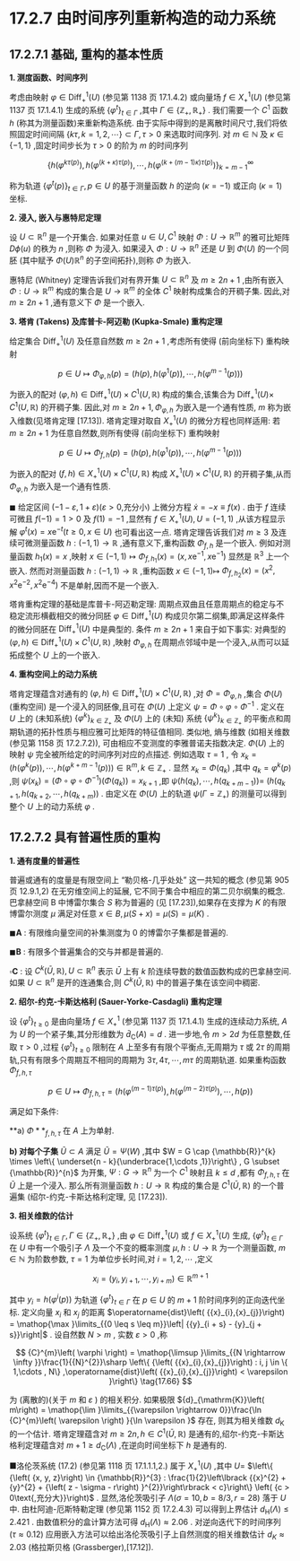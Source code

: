 # 17.2.7 由时间序列重新构造的动力系统

## 17.2.7.1 基础, 重构的基本性质

**1. 测度函数、时间序列**

考虑由映射 $\varphi  \in  {\operatorname{Diff}}_{ + }^{1}\left( U\right)$ (参见第 1138 页 17.1.4.2) 或向量场 $f \in  {X}_{ + }^{1}\left( U\right)$ (参见第 1137 页 17.1.4.1) 生成的系统 ${\left\{  {\varphi }^{t}\right\}  }_{t \in  \Gamma }$ ,其中 $\Gamma  \in  \left\{  {{\mathbb{Z}}_{ + },{\mathbb{R}}_{ + }}\right\}$ . 我们需要一个 ${C}^{1}$ 函数 $h$ (称其为测量函数)来重新构造系统. 由于实际中得到的是离散时间尺寸,我们将依照固定时间间隔 $\{ {k\tau }, k = 1,2,\cdots \}  \subset  \Gamma ,\tau  > 0$ 来选取时间序列. 对 $m \in  \mathbb{N}$ 及 $\kappa  \in  \{  - 1,1\}$ ,固定时间步长为 $\tau  > 0$ 的阶为 $m$ 的时间序列

$$
{\left\{  h\left( {\varphi }^{{k\tau }\left( p\right) }\right) , h\left( {\varphi }^{\left( {k + \kappa }\right) \tau \left( p\right) }\right) ,\cdots , h\left( {\varphi }^{\left( {k + \left( {m - 1}\right) \kappa }\right) \tau \left( p\right) }\right) \right\}  }_{k = m - 1}^{\infty } \tag{17.61}
$$

称为轨道 ${\left\{  {\varphi }^{t}\left( p\right) \right\}  }_{t \in  \Gamma }, p \in  U$ 的基于测量函数 $h$ 的逆向 $\left( {\kappa  =  - 1}\right)$ 或正向 $\left( {\kappa  = 1}\right)$ 坐标.

**2. 浸入, 嵌入与惠特尼定理**

设 $U \subset  {\mathbb{R}}^{n}$ 是一个开集合. 如果对任意 $u \in  U,{C}^{1}$ 映射 $\Phi  : U \rightarrow  {\mathbb{R}}^{m}$ 的雅可比矩阵 ${D\phi }\left( u\right)$ 的秩为 $n$ ,则称 $\Phi$ 为浸入. 如果浸入 $\Phi  : U \rightarrow  {\mathbb{R}}^{n}$ 还是 $U$ 到 $\Phi \left( U\right)$ 的一个同胚 (其中赋予 $\Phi \left( U\right) {\mathbb{R}}^{n}$ 的子空间拓扑),则称 $\Phi$ 为嵌入.

惠特尼 (Whitney) 定理告诉我们对有界开集 $U \subset  {\mathbb{R}}^{n}$ 及 $m \geq  {2n} + 1$ ,由所有嵌入 $\Phi  : U \rightarrow  {\mathbb{R}}^{m}$ 构成的集合是 $U \rightarrow  {\mathbb{R}}^{m}$ 的全体 ${C}^{1}$ 映射构成集合的开稠子集. 因此,对 $m \geq  {2n} + 1$ ,通有意义下 $\Phi$ 是一个嵌入.

**3. 塔肯 (Takens) 及库普卡-阿迈勒 (Kupka-Smale) 重构定理**

给定集合 ${\operatorname{Diff}}_{ + }^{1}\left( U\right)$ 及任意自然数 $m \geq  {2n} + 1$ ,考虑所有使得 (前向坐标下) 重构映射

$$
p \in  U \mapsto  {\Phi }_{\varphi , h}\left( p\right)  = \left( {h\left( p\right) , h\left( {{\varphi }^{1}\left( p\right) }\right) ,\cdots , h\left( {{\varphi }^{m - 1}\left( p\right) }\right) }\right)  \tag{17.62}
$$

为嵌入的配对 $\left( {\varphi , h}\right)  \in  {\operatorname{Diff}}_{ + }^{1}\left( U\right)  \times  {C}^{1}\left( {U,\mathbb{R}}\right)$ 构成的集合,该集合为 ${\operatorname{Diff}}_{ + }^{1}\left( U\right)  \times$ ${C}^{1}\left( {U,\mathbb{R}}\right)$ 的开稠子集. 因此,对 $m \geq  {2n} + 1,{\Phi }_{\varphi , h}$ 为嵌入是一个通有性质, $m$ 称为嵌入维数(见塔肯定理 [17.13]). 塔肯定理对取自 ${X}_{ + }^{1}\left( U\right)$ 的微分方程也同样适用: 若 $m \geq  {2n} + 1$ 为任意自然数,则所有使得 (前向坐标下) 重构映射

$$
p \in  U \mapsto  {\Phi }_{f, h}\left( p\right)  = \left( {h\left( p\right) , h\left( {{\varphi }^{1}\left( p\right) }\right) ,\cdots , h\left( {{\varphi }^{m - 1}\left( p\right) }\right) }\right)  \tag{17.63}
$$

为嵌入的配对 $\left( {f, h}\right)  \in  {X}_{ + }^{1}\left( U\right)  \times  {C}^{1}\left( {U,\mathbb{R}}\right)$ 构成 ${X}_{ + }^{1}\left( U\right)  \times  {C}^{1}\left( {U,\mathbb{R}}\right)$ 的开稠子集,从而 ${\Phi }_{\varphi , h}$ 为嵌入是一个通有性质.

$\blacksquare$ 给定区间 $\left( {-1 - \varepsilon ,1 + \varepsilon }\right) \left( {\varepsilon  > 0\text{,充分小}}\right)$ 上微分方程 $\dot{x} =  - x \equiv  f\left( x\right)$ . 由于 $f$ 连续可微且 $f\left( {-1}\right)  = 1 > 0$ 及 $f\left( 1\right)  =  - 1$ ,显然有 $f \in  {X}_{ + }^{1}\left( U\right) , U = \left( {-1,1}\right)$ ,从该方程显示解 ${\varphi }^{t}\left( x\right)  = x{\mathrm{e}}^{-t}\left( {t \geq  0, x \in  U}\right)$ 也可看出这一点. 塔肯定理告诉我们对 $m \geq  3$ 及连续可微测量函数 $h : \left( {-1,1}\right)  \rightarrow  \mathbb{R}$ ,通有意义下,重构函数 ${\Phi }_{f, h}$ 是一个嵌入. 例如对测量函数 ${h}_{1}\left( x\right)  = x$ ,映射 $x \in  \left( {-1,1}\right)  \mapsto  {\Phi }_{f,{h}_{1}}\left( x\right)  = \left( {x, x{\mathrm{e}}^{-1}, x{\mathrm{e}}^{-1}}\right)$ 显然是 ${\mathbb{R}}^{3}$ 上一个嵌入. 然而对测量函数 $h : \left( {-1,1}\right)  \rightarrow  \mathbb{R}$ ,重构函数 $x \in  \left( {-1,1}\right)  \mapsto$ ${\Phi }_{f,{h}_{2}}\left( x\right)  = \left( {{x}^{2},{x}^{2}{\mathrm{e}}^{-2},{x}^{2}{\mathrm{e}}^{-4}}\right)$ 不是单射,因而不是一个嵌入.

塔肯重构定理的基础是库普卡-阿迈勒定理: 周期点双曲且任意周期点的稳定与不稳定流形横截相交的微分同胚 $\varphi  \in  {\operatorname{Diff}}_{ + }^{1}\left( U\right)$ 构成贝尔第二纲集,即满足这样条件的微分同胚在 ${\operatorname{Diff}}_{ + }^{1}\left( U\right)$ 中是典型的. 条件 $m \geq  {2n} + 1$ 来自于如下事实: 对典型的 $\left( {\varphi , h}\right)  \in  {\operatorname{Diff}}_{ + }^{1}\left( U\right)  \times  {C}^{1}\left( {U,\mathbb{R}}\right)$ ,映射 ${\Phi }_{\varphi , h}$ 在周期点邻域中是一个浸入,从而可以延拓成整个 $U$ 上的一个嵌入.

**4. 重构空间上的动力系统**

塔肯定理蕴含对通有的 $\left( {\varphi , h}\right)  \in  {\operatorname{Diff}}_{ + }^{1}\left( U\right)  \times  {C}^{1}\left( {U,\mathbb{R}}\right)$ ,对 $\Phi  = {\Phi }_{\varphi , h}$ ,集合 $\Phi \left( U\right)$ (重构空间) 是一个浸入的同胚像,且可在 $\Phi \left( U\right)$ 上定义 $\psi  = \Phi  \circ  \varphi  \circ  {\Phi }^{-1}$ . 定义在 $U$ 上的 (未知系统) ${\left\{  {\varphi }^{k}\right\}  }_{k \in  {\mathbb{Z}}_{ + }}$ 及 $\Phi \left( U\right)$ 上的 (未知) 系统 ${\left\{  {\psi }^{k}\right\}  }_{k \in  {\mathbb{Z}}_{ + }}$ 的平衡点和周期轨道的拓扑性质与相应雅可比矩阵的特征值相同. 类似地, 熵与维数 (如相关维数 (参见第 1158 页 17.2.7.2)), 可由相应不变测度的李雅普诺夫指数决定. $\Phi \left( U\right)$ 上的映射 $\psi$ 完全被所给定的时间序列对应的点描述. 例如选取 $\tau  = 1$ , 令 ${x}_{k} = \left( {h\left( {{\varphi }^{k}\left( p\right) }\right) ,\cdots , h\left( {{\varphi }^{k + m - 1}\left( p\right) }\right) }\right)  \in  {\mathbb{R}}^{m}, k \in  {\mathbb{Z}}_{ + }$ . 显然 ${x}_{k} = \Phi \left( {q}_{k}\right)$ ,其中 ${q}_{k} = {\varphi }^{k}\left( p\right)$ ,则 $\psi \left( {x}_{k}\right)  = \left( {\Phi  \circ  \varphi  \circ  {\Phi }^{-1}}\right) \left( {\Phi \left( {q}_{k}\right) }\right)  = {x}_{k + 1}$ ,即 $\psi \left( {h\left( {q}_{k}\right) ,\cdots , h\left( {q}_{k + m - 1}\right) }\right)  =$ $\left( {h\left( {{q}_{k + 1}, h\left( {{q}_{k + 2},\cdots , h\left( {q}_{k + m}\right) }\right) }\right. }\right.$ . 由定义在 $\Phi \left( U\right)$ 上的轨道 $\psi \left( {\Gamma  = {\mathbb{Z}}_{ + }}\right)$ 的测量可以得到整个 $U$ 上的动力系统 $\varphi$ .

## 17.2.7.2 具有普遍性质的重构

**1. 通有度量的普遍性**

普遍或通有的度量是有限空间上 “勒贝格-几乎处处” 这一共知的概念 (参见第 905 页 12.9.1,2) 在无穷维空间上的延展, 它不同于集合中相应的第二贝尔纲集的概念. 巴拿赫空间 B 中博雷尔集合 $S$ 称为普遍的 (见 [17.23]),如果存在支撑为 $K$ 的有限博雷尔测度 $\mu$ 满足对任意 $x \in  B,\mu \left( {S + x}\right)  = \mu \left( S\right)  = \mu \left( K\right)$ .

$\blacksquare \mathbf{A}$ : 有限维向量空间的补集测度为 0 的博雷尔子集都是普遍的.

$\blacksquare \mathbf{B}$ : 有限多个普遍集合的交与并都是普遍的.

$\square \mathbf{C}$ : 设 ${C}^{k}\left( {\bar{U},\mathbb{R}}\right) , U \subset  {\mathbb{R}}^{n}$ 表示 $\bar{U}$ 上有 $k$ 阶连续导数的数值函数构成的巴拿赫空间. 如果 $U \subset  {\mathbb{R}}^{n}$ 是开的连通集合,则 ${C}^{k}\left( {\bar{U},\mathbb{R}}\right)$ 中的普遍子集在该空间中稠密.

**2. 绍尔-约克-卡斯达格利 (Sauer-Yorke-Casdagli) 重构定理**

设 ${\left\{  {\varphi }^{t}\right\}  }_{t \geq  0}$ 是由向量场 $f \in  {X}_{ + }^{1}$ (参见第 1137 页 17.1.4.1) 生成的连续动力系统, $A$ 为 $U$ 的一个紧子集,其分形维数为 ${\bar{d}}_{\mathrm{C}}\left( A\right)  = d$ . 进一步地,令 $m > {2d}$ 为任意整数,任取 $\tau  > 0$ ,过程 ${\left\{  {\varphi }^{t}\right\}  }_{t \geq  0}$ 限制在 $A$ 上至多有有限个平衡点,无周期为 $\tau$ 或 ${2\tau }$ 的周期轨,只有有限多个周期互不相同的周期为 ${3\tau },{4\tau },\cdots ,{m\tau }$ 的周期轨道. 如果重构函数 ${\Phi }_{f, h,\tau }$

$$
p \in  U \mapsto  {\Phi }_{f, h,\tau } = \left( {h\left( {\varphi }^{\left( {m - 1}\right) \tau \left( p\right) }\right) , h\left( {\varphi }^{\left( {m - 2}\right) \tau \left( p\right) }\right) ,\cdots , h\left( p\right) }\right)  \tag{17.64}
$$

满足如下条件:

**a) ${\Phi** }_{f, h,\tau }$ 在 $A$ 上为单射.

**b) 对每个子集** $\widetilde{U} \subset  A$ 满足 $\widetilde{U} = \Psi \left( W\right)$ ,其中 $W = G \cap  {\mathbb{R}}^{k} \times  \left\{  \underset{n - k}{\underbrace{1,\cdots ,1}}\right\}  , G \subset  {\mathbb{R}}^{n}$ 为开集, $\Psi  : G \rightarrow  {\mathbb{R}}^{n}$ 为一个 ${C}^{1}$ 映射且 $k \leq  d$ ,都有 ${\Phi }_{f, h,\tau }$ 在 $\widetilde{U}$ 上是一个浸入. 那么所有测量函数 $h : U \rightarrow  \mathbb{R}$ 构成的集合是 ${C}^{1}\left( {\bar{U},\mathbb{R}}\right)$ 的一个普遍集 (绍尔-约克-卡斯达格利定理, 见 [17.23]).

**3. 相关维数的估计**

设系统 ${\left\{  {\varphi }^{t}\right\}  }_{t \in  \Gamma },\Gamma  \in  \left\{  {{\mathbb{Z}}_{ + },{\mathbb{R}}_{ + }}\right\}$ ,由 $\varphi  \in  {\operatorname{Diff}}_{ + }^{1}\left( U\right)$ 或 $f \in  {X}_{ + }^{1}\left( U\right)$ 生成, ${\left\{  {\varphi }^{t}\right\}  }_{t \in  \Gamma }$ 在 $U$ 中有一个吸引子 $\Lambda$ 及一个不变的概率测度 $\mu , h : U \rightarrow  \mathbb{R}$ 为一个测量函数, $m \in  \mathbb{N}$ 为阶数参数, $\tau  = 1$ 为单位步长时间,对 $i = 1,2,\cdots$ ,定义

$$
{x}_{i} = \left( {{y}_{i},{y}_{i + 1},\cdots ,{y}_{i + m}}\right)  \in  {\mathbb{R}}^{m + 1} \tag{17.65}
$$

其中 ${y}_{i} = h\left( {{\varphi }^{i}\left( p\right) }\right)$ 为轨道 ${\left\{  {\varphi }^{t}\right\}  }_{t \in  \Gamma }$ 在 $p \in  U$ 的 $m + 1$ 阶时间序列的正向迭代坐标. 定义向量 ${x}_{i}$ 和 ${x}_{j}$ 的距离 $\operatorname{dist}\left( {{x}_{i},{x}_{j}}\right)  = \mathop{\max }\limits_{{0 \leq  s \leq  m}}\left| {{y}_{i + s} - {y}_{j + s}}\right|$ . 设自然数 $N > m$ , 实数 $\varepsilon  > 0$ ,称

$$
{C}^{m}\left( \varphi \right)  = \mathop{\limsup }\limits_{{N \rightarrow  \infty }}\frac{1}{{N}^{2}}\sharp \left\{  {\left( {{x}_{i},{x}_{j}}\right)  : i, j \in  \{ 1,\cdots , N\} ,\operatorname{dist}\left( {{x}_{i},{x}_{j}}\right)  < \varepsilon }\right\}   \tag{17.66}
$$

为 (离散的)(关于 $m$ 和 $\varepsilon$ ) 的相关积分. 如果极限 ${d}_{\mathrm{K}}\left( m\right)  = \mathop{\lim }\limits_{{\varepsilon  \rightarrow  0}}\frac{\ln {C}^{m}\left( \varepsilon \right) }{\ln \varepsilon }$ 存在, 则其为相关维数 ${d}_{\mathrm{K}}$ 的一个估计. 塔肯定理蕴含对 $m \geq  {2n}, h \in  {C}^{1}\left( {\bar{U},\mathbb{R}}\right)$ 是通有的,绍尔-约克-卡斯达格利定理蕴含对 $m + 1 \geq  {d}_{\mathrm{C}}\left( \Lambda \right)$ ,在逆向时间坐标下 $h$ 是通有的.

■洛伦茨系统 (17.2) (参见第 1118 页 17.1.1.1,2.) 属于 ${X}_{ + }^{1}\left( U\right)$ ,其中 $U =$ $\left\{  {\left( {x, y, z}\right)  \in  {\mathbb{R}}^{3} : \frac{1}{2}\left\lbrack  {{x}^{2} + {y}^{2} + {\left( z - \sigma  - r\right) }^{2}}\right\rbrack   < c}\right\}  \left( {c > 0\text{,充分大}}\right)$ . 显然,洛伦茨吸引子 $\Lambda \left( {\sigma  = {10}, b = 8/3, r = {28}}\right)$ 落于 $U$ 中. 由杜阿迪-厄斯特勒定理 (参见第 1152 页 17.2.4.3) 可以得到上界估计 ${d}_{\mathrm{H}}\left( \Lambda \right)  \leq  {2.421}$ . 由数值积分的盒计算方法可得 ${d}_{\mathrm{H}}\left( \Lambda \right)  \approx  {2.06}$ . 对逆向迭代下的时间序列 $\left( {\tau  \approx  {0.12}}\right)$ 应用嵌入方法可以给出洛伦茨吸引子上自然测度的相关维数估计 ${d}_{K} \approx  {2.03}$ (格拉斯贝格 (Grassberger),[17.12]).

